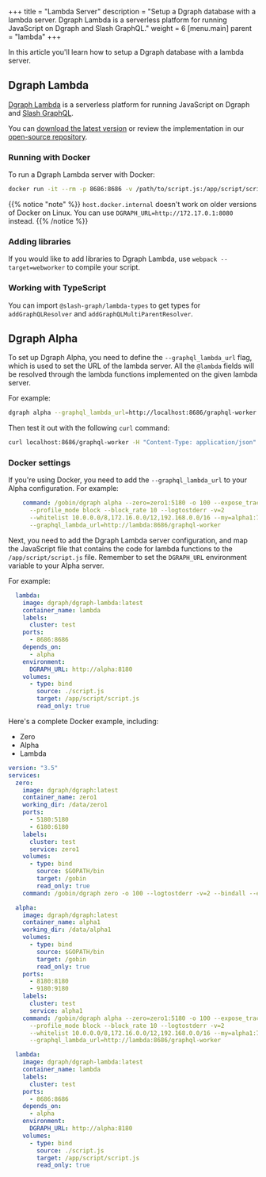 +++
title = "Lambda Server"
description = "Setup a Dgraph database with a lambda server. Dgraph Lambda is a serverless platform for running JavaScript on Dgraph and Slash GraphQL."
weight = 6
[menu.main]
    parent = "lambda"
+++

In this article you'll learn how to setup a Dgraph database with a lambda server.

## Dgraph Lambda

[Dgraph Lambda](https://github.com/dgraph-io/dgraph-lambda) is a serverless platform for running JavaScript on Dgraph and [Slash GraphQL](https://dgraph.io/slash-graphql).

You can [download the latest version](https://github.com/dgraph-io/dgraph-lambda/releases/latest) or review the implementation in our [open-source repository](https://github.com/dgraph-io/dgraph-lambda).

### Running with Docker

To run a Dgraph Lambda server with Docker:

```bash
docker run -it --rm -p 8686:8686 -v /path/to/script.js:/app/script/script.js -e DGRAPH_URL=http://host.docker.internal:8080 dgraph/dgraph-lambda
```

{{% notice "note" %}}
`host.docker.internal` doesn't work on older versions of Docker on Linux. You can use `DGRAPH_URL=http://172.17.0.1:8080` instead.
{{% /notice %}}


### Adding libraries

If you would like to add libraries to Dgraph Lambda, use `webpack --target=webworker` to compile your script.

### Working with TypeScript

You can import `@slash-graph/lambda-types` to get types for `addGraphQLResolver` and `addGraphQLMultiParentResolver`.


## Dgraph Alpha

To set up Dgraph Alpha, you need to define the `--graphql_lambda_url` flag, which is used to set the URL of the lambda server. All the `@lambda` fields will be resolved through the lambda functions implemented on the given lambda server.

For example:

```bash
dgraph alpha --graphql_lambda_url=http://localhost:8686/graphql-worker
```

Then test it out with the following `curl` command:
```bash
curl localhost:8686/graphql-worker -H "Content-Type: application/json" -d '{"resolver":"MyType.customField","parent":[{"customField":"Dgraph Labs"}]}'
```

### Docker settings

If you're using Docker, you need to add the `--graphql_lambda_url` to your Alpha configuration. For example:

```yml
    command: /gobin/dgraph alpha --zero=zero1:5180 -o 100 --expose_trace --trace 1.0
      --profile_mode block --block_rate 10 --logtostderr -v=2
      --whitelist 10.0.0.0/8,172.16.0.0/12,192.168.0.0/16 --my=alpha1:7180
      --graphql_lambda_url=http://lambda:8686/graphql-worker
```

Next, you need to add the Dgraph Lambda server configuration, and map the JavaScript file that contains the code for lambda functions to the `/app/script/script.js` file. Remember to set the `DGRAPH_URL` environment variable to your Alpha server.

For example:

```yml
  lambda:
    image: dgraph/dgraph-lambda:latest
    container_name: lambda
    labels:
      cluster: test
    ports:
      - 8686:8686
    depends_on:
      - alpha
    environment:
      DGRAPH_URL: http://alpha:8180
    volumes:
      - type: bind
        source: ./script.js
        target: /app/script/script.js
        read_only: true
```

Here's a complete Docker example, including:

- Zero 
- Alpha
- Lambda

```yml
version: "3.5"
services:
  zero:
    image: dgraph/dgraph:latest
    container_name: zero1
    working_dir: /data/zero1
    ports:
      - 5180:5180
      - 6180:6180
    labels:
      cluster: test
      service: zero1
    volumes:
      - type: bind
        source: $GOPATH/bin
        target: /gobin
        read_only: true
    command: /gobin/dgraph zero -o 100 --logtostderr -v=2 --bindall --expose_trace --profile_mode block --block_rate 10 --my=zero1:5180

  alpha:
    image: dgraph/dgraph:latest
    container_name: alpha1
    working_dir: /data/alpha1
    volumes:
      - type: bind
        source: $GOPATH/bin
        target: /gobin
        read_only: true
    ports:
      - 8180:8180
      - 9180:9180
    labels:
      cluster: test
      service: alpha1
    command: /gobin/dgraph alpha --zero=zero1:5180 -o 100 --expose_trace --trace 1.0
      --profile_mode block --block_rate 10 --logtostderr -v=2
      --whitelist 10.0.0.0/8,172.16.0.0/12,192.168.0.0/16 --my=alpha1:7180
      --graphql_lambda_url=http://lambda:8686/graphql-worker

  lambda:
    image: dgraph/dgraph-lambda:latest
    container_name: lambda
    labels:
      cluster: test
    ports:
      - 8686:8686
    depends_on:
      - alpha
    environment:
      DGRAPH_URL: http://alpha:8180
    volumes:
      - type: bind
        source: ./script.js
        target: /app/script/script.js
        read_only: true
```
